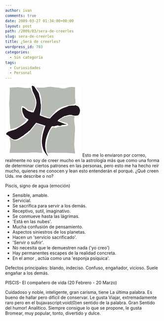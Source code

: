 ```yaml
---
author: ivan
comments: true
date: 2009-03-27 01:34:00+00:00
layout: post
path: /2009/03/sera-de-creerles
slug: sera-de-creerles
title: ¿Será de creerles?
wordpress_id: 783
categories:
  - Sin categoría
tags:
  - Curiosidades
  - Personal
---
```


[![](./piscis.jpg)](http://3.bp.blogspot.com/_T2UWuNJg3dQ/ScvroyzyTRI/AAAAAAAABZ4/lQnBHRYaUeM/s1600-h/piscis.jpg)
Esto me lo enviaron por correo, realmente no soy de creer mucho en la astrología más que como una forma de determinar ciertos patrones en las personas, pero esto me ha hecho reír mucho, quienes me conocen y lean esto entenderán el porqué. ¿Qué creen Uds. me describe o no?

Piscis, signo de agua (emoción)

- Sensible, amable.
- Servicial.
- Se sacrifica para servir a los demás.
- Receptivo, sutil, imaginativo.
- Se conmueve hasta las lágrimas.
- 'Está en las nubes'.
- Mucha confusión de pensamiento.
- Aspectos siniestros de los planetas.
- Hacen un 'servicio sacrificado'.
- 'Servir o sufrir'.
- No necesita que le demuestren nada ('yo creo')
- Hay permanentes escapes de la realidad concreta.
- En el amor , actúa como una 'esponja psíquica'.

Defectos principales: blando, indeciso. Confuso, engañador, vicioso. Suele engañar a los demás.

PISCIS- El compañero de vida (20 Febrero - 20 Marzo)

Cuidadoso y noble, inteligente, gran carisma, tiene La última palabra. Es bueno de hallar pero difícil de conservar. Le gusta Viajar, extremadamente raro pero en el bujavascript:void(0)en sentido de la palabra. Gran Sentido del humor! Analítico. Siempre consigue lo que se propone, le gusta Bromear, muy popular, tonto, divertido y dulce.
